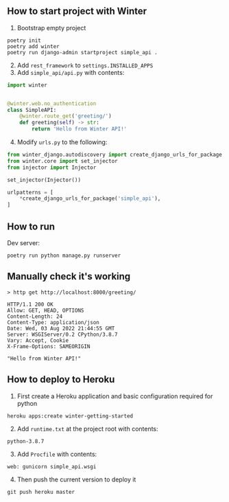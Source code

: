 How to start project with Winter
--------------------------------
1. Bootstrap empty project
```shell
poetry init
poetry add winter
poetry run django-admin startproject simple_api .
```

2. Add `rest_framework` to `settings.INSTALLED_APPS`
3. Add `simple_api/api.py` with contents:
```python
import winter


@winter.web.no_authentication
class SimpleAPI:
    @winter.route_get('greeting/')
    def greeting(self) -> str:
        return 'Hello from Winter API!'
```

4. Modify `urls.py` to the following:
```python
from winter_django.autodiscovery import create_django_urls_for_package
from winter.core import set_injector
from injector import Injector

set_injector(Injector())

urlpatterns = [
    *create_django_urls_for_package('simple_api'),
]
```

How to run
----------

Dev server:
```
poetry run python manage.py runserver
```

Manually check it's working
---------------------------

`> http get http://localhost:8000/greeting/`

```
HTTP/1.1 200 OK
Allow: GET, HEAD, OPTIONS
Content-Length: 24
Content-Type: application/json
Date: Wed, 03 Aug 2022 21:44:55 GMT
Server: WSGIServer/0.2 CPython/3.8.7
Vary: Accept, Cookie
X-Frame-Options: SAMEORIGIN

"Hello from Winter API!"
```

How to deploy to Heroku
-----------------------
1. First create a Heroku application and basic configuration required for python

`heroku apps:create winter-getting-started`

2. Add `runtime.txt` at the project root with contents:
```
python-3.8.7
```

3. Add `Procfile` with contents:
```
web: gunicorn simple_api.wsgi
```

4. Then push the current version to deploy it

`git push heroku master`
